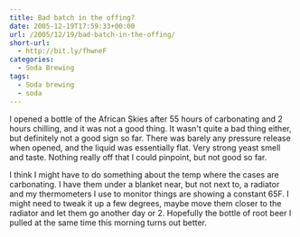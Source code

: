 ```yaml
---
title: Bad batch in the offing?
date: 2005-12-19T17:59:33+00:00
url: /2005/12/19/bad-batch-in-the-offing/
short-url:
  - http://bit.ly/fhwneF
categories:
  - Soda Brewing
tags:
  - Soda brewing
  - soda
---
```

I opened a bottle of the African Skies after 55 hours of carbonating and 2 hours chilling, and it was not a good thing. It wasn't quite a bad thing either, but definitely not a good sign so far. There was barely any pressure release when opened, and the liquid was essentially flat. Very strong yeast smell and taste. Nothing really off that I could pinpoint, but not good so far.

I think I might have to do something about the temp where the cases are carbonating. I have them under a blanket near, but not next to, a radiator and my thermometers I use to monitor things are showing a constant 65F. I might need to tweak it up a few degrees, maybe move them closer to the radiator and let them go another day or 2. Hopefully the bottle of root beer I pulled at the same time this morning turns out better.